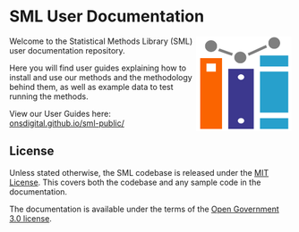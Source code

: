 # SML User Documentation

<img align="right" width="170" height="170" src="assets/SML_logo.png">

Welcome to the Statistical Methods Library (SML) user documentation repository.

Here you will find user guides explaining how to install and use our methods and the methodology behind them, as well as example data to test running the methods.

View our User Guides here: [onsdigital.github.io/sml-public/](https://onsdigital.github.io/sml-public/intro.html)

## License
Unless stated otherwise, the SML codebase is released under the [MIT License](https://github.com/ONSdigital/sml-user-docs/blob/main/LICENSE). This covers both the codebase and any sample code in the documentation.

The documentation is available under the terms of the [Open Government 3.0 license](https://github.com/ONSdigital/sml-user-docs/blob/main/Open%20Government%20License%20v3.0).

